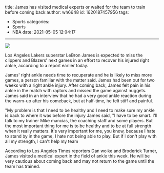 title: James has visited medical experts or waited for the team to train before coming back
author: wh6648
id: 1620187457956
tags: 
- Sports
categories: 
- Sports
- NBA
date: 2021-05-05 12:04:17
---
![](https://p1.itc.cn/q_70/images01/20210505/b88e483a7df542f1b1650879d215f07d.jpeg)


Los Angeles Lakers superstar LeBron James is expected to miss the clippers and Blazers' next games in an effort to recover his injured right ankle, according to a report earlier today.

James' right ankle needs time to recuperate and he is likely to miss more games, a person familiar with the matter said. James had been out for two weeks with a right ankle injury. After coming back, James felt pain in his ankle in the match with raptors and missed the game against nuggets. James said in an interview that he had a very good ankle reaction during the warm-up after his comeback, but at half-time, he felt stiff and painful.

"My problem is that I need to be healthy and I need to make sure my ankle is back to where it was before the injury James said, "I have to be smart. I'll talk to my trainer Mike mancias, the coaching staff and some players. But the most important thing for me is to be healthy and to be at full strength when it really matters. It's very important for me, you know, because I hate to stand by in the game, I hate not being able to play. But if I don't play with all my strength, I can't help my team

According to Los Angeles Times reporters Dan woike and Broderick Turner, James visited a medical expert in the field of ankle this week. He will be very cautious about coming back and may not return to the game until the team has trained.

